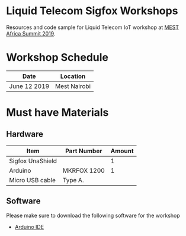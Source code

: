 # Liquid Telecom Sigfox Workshops

Resources and code sample for Liquid Telecom IoT workshop at [MEST Africa Summit 2019](https://www.mestafricasummit.com/).


# Workshop Schedule
Date | Location 
---------------|------------
June 12 2019 | Mest Nairobi

# Must have Materials

## Hardware
Item  | Part Number | Amount 
------------ | -------------|------------
Sigfox UnaShield |  | 1 
Arduino | MKRFOX 1200 | 1 
Micro USB cable | Type A. |


## Software
Please make sure to download the following software for the workshop

- [Arduino IDE](https://www.arduino.cc/en/Main/Software)

